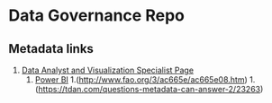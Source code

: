 # Data Governance Repo

## Metadata links

1. [Data Analyst and Visualization Specialist Page](https://whatis.techtarget.com/definition/metadata-management)
   1. [Power BI](https://www.forbes.com/sites/cognitiveworld/2019/02/26/the-value-of-metadata/#1a3d4aa16d30)
   1.(http://www.fao.org/3/ac665e/ac665e08.htm)
   1.(https://tdan.com/questions-metadata-can-answer-2/23263)
